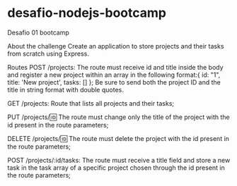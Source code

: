 # desafio-nodejs-bootcamp
Desafio 01 bootcamp

About the challenge
Create an application to store projects and their tasks from scratch using Express.

Routes
POST /projects: The route must receive id and title inside the body and register a new project within an array in the following format:{ id: "1", title: 'New project', tasks: [] }; Be sure to send both the project ID and the title in string format with double quotes.

GET /projects: Route that lists all projects and their tasks;

PUT /projects/:id: The route must change only the title of the project with the id present in the route parameters;

DELETE /projects/:id: The route must delete the project with the id present in the route parameters;

POST /projects/:id/tasks: The route must receive a title field and store a new task in the task array of a specific project chosen through the id present in the route parameters;
